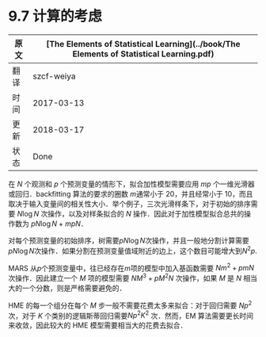 # 9.7 计算的考虑

| 原文   | [The Elements of Statistical Learning](../book/The Elements of Statistical Learning.pdf) |
| ---- | ---------------------------------------- |
| 翻译   | szcf-weiya                               |
| 时间   | 2017-03-13                               |
|更新 |2018-03-17|
|状态|Done|


在 $N$ 个观测和 $p$ 个预测变量的情形下，拟合加性模型需要应用 $mp$ 个一维光滑器或回归．backfitting 算法的要求的圈数 $m$通常小于 20，并且经常小于 10，而且取决于输入变量间的相关性大小．举个例子，三次光滑样条下，对于初始的排序需要 $N\log N$ 次操作，以及对样条拟合的 $N$ 操作．因此对于加性模型拟合总共的操作数为 $pN\log N+mpN$．

对每个预测变量的初始排序，树需要$pN\log N$次操作，并且一般地分割计算需要$pN\log N$次操作．如果分割在预测变量值域附近的边上，这个数目可能增大到$N^2p$.

MARS 从$p$个预测变量中，往已经存在$m$项的模型中加入基函数需要 $Nm^2+pmN$ 次操作．因此建立一个 $M$ 项的模型需要 $NM^3+pM^2N$ 次操作，如果 $M$ 是 $N$ 相当大的一个分数，则是严格需要避免的．

HME 的每一个组分在每个 $M$ 步一般不需要花费太多来拟合：对于回归需要 $Np^2$ 次，对于 $K$ 个类别的逻辑斯蒂回归需要$Np^2K^2$ 次．然而，EM 算法需要更长时间来收敛，因此较大的 HME 模型需要相当大的花费去拟合．
